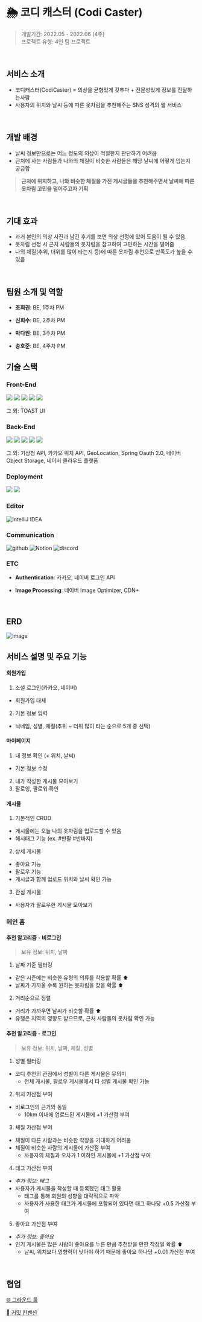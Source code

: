 # 🌦️ 코디 캐스터 (Codi Caster)

> 개발기간: 2022.05 - 2022.06 (4주)  
> 프로젝트 유형: 4인 팀 프로젝트
</br>

## 서비스 소개

- 코디캐스터(CodiCaster) = 의상을 균형있게 갖추다 + 전문성있게 정보를 전달하는사람
- 사용자의 위치와 날씨 등에 따른 옷차림을 추천해주는 SNS 성격의 웹 서비스

</br>

## 개발 배경

- 날씨 정보만으로는 어느 정도의 의상이 적절한지 판단하기 어려움
- 근처에 사는 사람들과 나와의 체질이 비슷한 사람들은 해당 날씨에 어떻게 입는지 궁금함
> **근처에 위치하고, 나와 비슷한 체질을 가진 게시글들을 추천해주면서 날씨에 따른 옷차림 고민을 덜어주고자 기획**

</br>

## 기대 효과

- 과거 본인의 의상 사진과 남긴 후기를 보면 의상 선정에 있어 도움이 될 수 있음
- 옷차림 선정 시 근처 사람들의 옷차림을 참고하여 고민하는 시간을 덜어줌
- 나의 체질(추위, 더위를 많이 타는지 등)에 따른 옷차림 추천으로 만족도가 높을 수 있음

</br>

## 팀원 소개 및 역할

- **조희권**: BE, 1주차 PM

- **신희수**: BE, 2주차 PM

- **박다원**: BE, 3주차 PM

- **송호준**: BE, 4주차 PM

## 기술 스택

### Front-End

<img src="https://img.shields.io/badge/thymeleaf-005F0F?style=for-the-badge&logo=thymeleaf&logoColor=white"> <img src="https://img.shields.io/badge/tailwindcss-06B6D4?style=for-the-badge&logo=tailwindcss&logoColor=white">
<img src="https://img.shields.io/badge/daisyui-5A0EF8?style=for-the-badge&logo=daisyui&logoColor=white">
<img src="https://img.shields.io/badge/javascript-F7DF1E?style=for-the-badge&logo=javascript&logoColor=black">
<img src="https://img.shields.io/badge/html5-E34F26?style=for-the-badge&logo=html5&logoColor=white">

그 외: TOAST UI
### Back-End

<img src="https://img.shields.io/badge/JAVA-007396?style=for-the-badge&logo=java&logoColor=white"> <img src="https://img.shields.io/badge/SpringBoot-6DB33F?style=for-the-badge&logo=Springboot&logoColor=white">
<img src="https://img.shields.io/badge/Springsecurity-3CB371?style=for-the-badge&logo=Springsecurity&logoColor=white">
<img src="https://img.shields.io/badge/JPA-808080.svg?style=for-the-badge&logo=Hibernate&logoColor=white">
<img src="https://img.shields.io/badge/mariadb-003545?style=for-the-badge&logo=mariadb&logoColor=white">

그 외: 기상청 API, 카카오 위치 API, GeoLocation, Spring Oauth 2.0, 네이버 Object Storage, 네이버 클라우드 플랫폼
### Deployment

<img src="https://img.shields.io/badge/docker-2496ED?style=for-the-badge&logo=docker&logoColor=white"> <img src="https://img.shields.io/badge/nginx-%23009639?style=for-the-badge&logo=nginx&logoColor=white">

### Editor

![IntelliJ IDEA](https://img.shields.io/badge/IntelliJIDEA-000000.svg?style=for-the-badge&logo=intellij-idea&logoColor=white)

### Communication

![github](https://img.shields.io/badge/github-181717.svg?style=for-the-badge&logo=github&logoColor=white) 
![Notion](https://img.shields.io/badge/Notion-%23000000.svg?style=for-the-badge&logo=notion&logoColor=white)
![discord](https://img.shields.io/badge/discord-5865F2.svg?style=for-the-badge&logo=discord&logoColor=white) 

### ETC

- **Authentication**: 카카오, 네이버 로그인 API

- **Image Processing**: 네이버 Image Optimizer, CDN+
</br>

## ERD

![image](https://github.com/CodiCaster/CodiCaster/assets/117694148/0164bee8-e9a0-465d-a7a4-1db7c9dc0388)

## 서비스 설명 및 주요 기능

#### 회원가입
1. 소셜 로그인(카카오, 네이버)
  - 회원가입 대체
2. 기본 정보 입력
  - 닉네임, 성별, 체질(추위 ~ 더위 많이 타는 순으로 5개 중 선택)

#### 마이페이지
1. 내 정보 확인 (+ 위치, 날씨)
  - 기본 정보 수정
2. 내가 작성한 게시물 모아보기
3. 팔로잉, 팔로워 확인

#### 게시물
1. 기본적인 CRUD
  - 게시물에는 오늘 나의 옷차림을 업로드할 수 있음
  - 해시태그 기능 (ex. #반팔 #반바지)
2. 상세 게시물
  - 좋아요 기능
  - 팔로우 기능
  - 게시글과 함께 업로드 위치와 날씨 확인 가능
3. 관심 게시물
  - 사용자가 팔로우한 게시물 모아보기

### 메인 홈
#### 추천 알고리즘 - 비로그인
> 보유 정보: 위치, 날짜
1. 날짜 기준 필터링
  - 같은 시즌에는 비슷한 유형의 의류를 착용할 확률 ⬆️
  - 날짜가 가까울 수록 원하는 옷차림을 찾을 확률 ⬆️
2. 거리순으로 정렬
  - 거리가 가까우면 날씨가 비슷할 확률 ⬆️
  - 유행은 지역의 영향도 받으므로, 근처 사람들의 옷차림 확인 가능

#### 추천 알고리즘 - 로그인
> 보유 정보: 위치, 날짜, 체질, 성별
1. 성별 필터링
  - 코디 추천의 관점에서 성별이 다른 게시물은 무의미
    - 전체 게시물, 팔로우 게시물에서 타 성별 게시물 확인 가능
2. 위치 가산점 부여
  - 비로그인의 근거와 동일
    - 10km 이내에 업로드된 게시물에 +1 가산점 부여
3. 체질 가산점 부여
  - 체질이 다른 사람과는 비슷한 착장을 기대하기 어려움
  - 체질이 비슷한 사람의 게시물에 가산점 부여
    - 사용자의 체질과 오차가 1 이하인 게시물에 +1 가산점 부여
4. 태그 가산점 부여
  - *추가 정보: 태그*
  - 사용자가 게시물을 작성할 때 등록했던 태그 활용
    - 태그를 통해 회원의 성향을 대략적으로 파악
    - 사용자가 사용한 태그가 게시물에 포함되어 있다면 태그 하나당 +0.5 가산점 부여
5. 좋아요 가산점 부여 
  - *추가 정보: 좋아요*
  - 인기 게시물은 많은 사람이 좋아요를 누른 만큼 추천받을 만한 착장일 확률 ⬆️
    - 날씨, 위치보다 영향력이 낮아야 하기 때문에 좋아요 하나당 +0.01 가산점 부여
</br>

## 협업


[🌐 그라운드 룰](https://www.notion.so/daxx0ne/20f1762deb2940aab9934da55bbdba61?pvs=4)

[📙 커밋 컨벤션](https://www.notion.so/daxx0ne/fbf3d4d07f2242579a5ef7d912dd9ee8?pvs=4)
